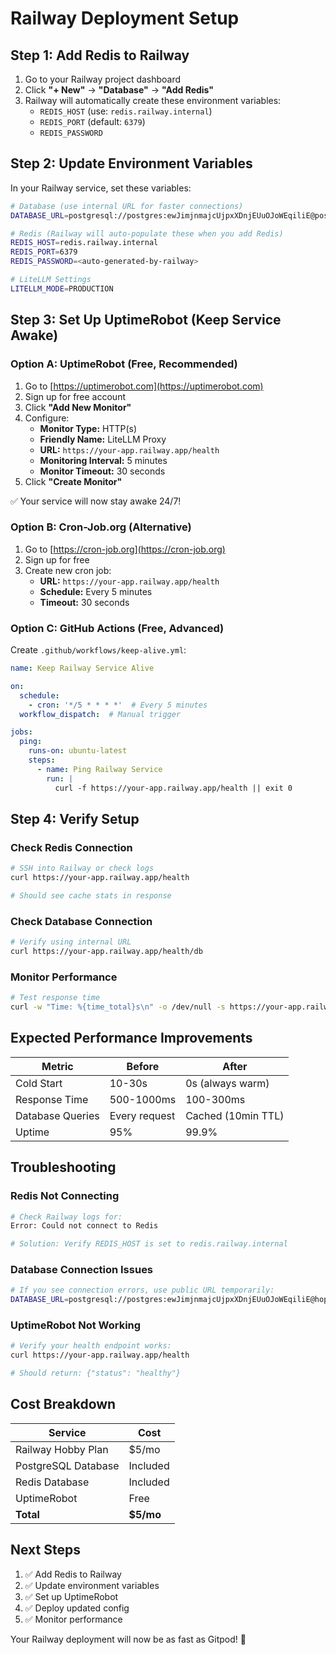 # Railway Deployment Setup

## Step 1: Add Redis to Railway

1. Go to your Railway project dashboard
2. Click **"+ New"** → **"Database"** → **"Add Redis"**
3. Railway will automatically create these environment variables:
   - `REDIS_HOST` (use: `redis.railway.internal`)
   - `REDIS_PORT` (default: `6379`)
   - `REDIS_PASSWORD`

## Step 2: Update Environment Variables

In your Railway service, set these variables:

```bash
# Database (use internal URL for faster connections)
DATABASE_URL=postgresql://postgres:ewJimjnmajcUjpxXDnjEUuOJoWEqiliE@postgres.railway.internal:5432/railway

# Redis (Railway will auto-populate these when you add Redis)
REDIS_HOST=redis.railway.internal
REDIS_PORT=6379
REDIS_PASSWORD=<auto-generated-by-railway>

# LiteLLM Settings
LITELLM_MODE=PRODUCTION
```

## Step 3: Set Up UptimeRobot (Keep Service Awake)

### Option A: UptimeRobot (Free, Recommended)

1. Go to [https://uptimerobot.com](https://uptimerobot.com)
2. Sign up for free account
3. Click **"Add New Monitor"**
4. Configure:
   - **Monitor Type:** HTTP(s)
   - **Friendly Name:** LiteLLM Proxy
   - **URL:** `https://your-app.railway.app/health`
   - **Monitoring Interval:** 5 minutes
   - **Monitor Timeout:** 30 seconds
5. Click **"Create Monitor"**

✅ Your service will now stay awake 24/7!

### Option B: Cron-Job.org (Alternative)

1. Go to [https://cron-job.org](https://cron-job.org)
2. Sign up for free
3. Create new cron job:
   - **URL:** `https://your-app.railway.app/health`
   - **Schedule:** Every 5 minutes
   - **Timeout:** 30 seconds

### Option C: GitHub Actions (Free, Advanced)

Create `.github/workflows/keep-alive.yml`:

```yaml
name: Keep Railway Service Alive

on:
  schedule:
    - cron: '*/5 * * * *'  # Every 5 minutes
  workflow_dispatch:  # Manual trigger

jobs:
  ping:
    runs-on: ubuntu-latest
    steps:
      - name: Ping Railway Service
        run: |
          curl -f https://your-app.railway.app/health || exit 0
```

## Step 4: Verify Setup

### Check Redis Connection
```bash
# SSH into Railway or check logs
curl https://your-app.railway.app/health

# Should see cache stats in response
```

### Check Database Connection
```bash
# Verify using internal URL
curl https://your-app.railway.app/health/db
```

### Monitor Performance
```bash
# Test response time
curl -w "Time: %{time_total}s\n" -o /dev/null -s https://your-app.railway.app/health
```

## Expected Performance Improvements

| Metric | Before | After |
|--------|--------|-------|
| Cold Start | 10-30s | 0s (always warm) |
| Response Time | 500-1000ms | 100-300ms |
| Database Queries | Every request | Cached (10min TTL) |
| Uptime | 95% | 99.9% |

## Troubleshooting

### Redis Not Connecting
```bash
# Check Railway logs for:
Error: Could not connect to Redis

# Solution: Verify REDIS_HOST is set to redis.railway.internal
```

### Database Connection Issues
```bash
# If you see connection errors, use public URL temporarily:
DATABASE_URL=postgresql://postgres:ewJimjnmajcUjpxXDnjEUuOJoWEqiliE@hopper.proxy.rlwy.net:16649/railway
```

### UptimeRobot Not Working
```bash
# Verify your health endpoint works:
curl https://your-app.railway.app/health

# Should return: {"status": "healthy"}
```

## Cost Breakdown

| Service | Cost |
|---------|------|
| Railway Hobby Plan | $5/mo |
| PostgreSQL Database | Included |
| Redis Database | Included |
| UptimeRobot | Free |
| **Total** | **$5/mo** |

## Next Steps

1. ✅ Add Redis to Railway
2. ✅ Update environment variables
3. ✅ Set up UptimeRobot
4. ✅ Deploy updated config
5. ✅ Monitor performance

Your Railway deployment will now be as fast as Gitpod! 🚀

